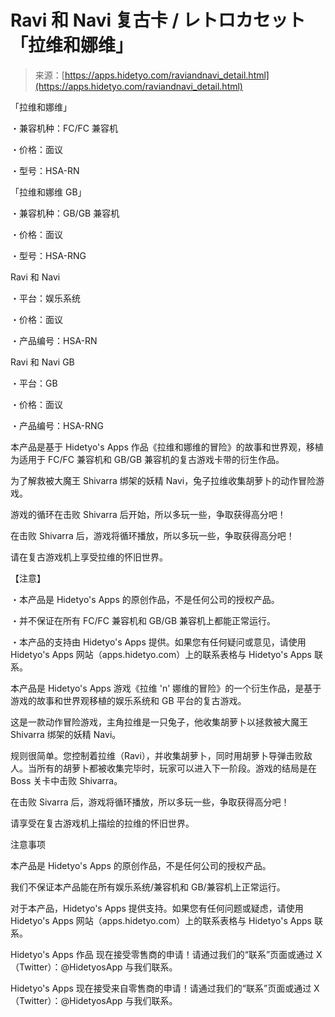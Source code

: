 <!--yml

类别：未分类

日期：2024-05-27 14:27:14

-->

# Ravi 和 Navi 复古卡 / レトロカセット「拉维和娜维」

> 来源：[https://apps.hidetyo.com/raviandnavi_detail.html](https://apps.hidetyo.com/raviandnavi_detail.html)

「拉维和娜维」

・兼容机种：FC/FC 兼容机

・价格：面议

・型号：HSA-RN

「拉维和娜维 GB」

・兼容机种：GB/GB 兼容机

・价格：面议

・型号：HSA-RNG

Ravi 和 Navi

・平台：娱乐系统

・价格：面议

・产品编号：HSA-RN

Ravi 和 Navi GB

・平台：GB

・价格：面议

・产品编号：HSA-RNG

本产品是基于 Hidetyo's Apps 作品《拉维和娜维的冒险》的故事和世界观，移植为适用于 FC/FC 兼容机和 GB/GB 兼容机的复古游戏卡带的衍生作品。

为了解救被大魔王 Shivarra 绑架的妖精 Navi，兔子拉维收集胡萝卜的动作冒险游戏。

游戏的循环在击败 Shivarra 后开始，所以多玩一些，争取获得高分吧！

在击败 Shivarra 后，游戏将循环播放，所以多玩一些，争取获得高分吧！

请在复古游戏机上享受拉维的怀旧世界。

【注意】

・本产品是 Hidetyo's Apps 的原创作品，不是任何公司的授权产品。

・并不保证在所有 FC/FC 兼容机和 GB/GB 兼容机上都能正常运行。

・本产品的支持由 Hidetyo's Apps 提供。如果您有任何疑问或意见，请使用 Hidetyo's Apps 网站（apps.hidetyo.com）上的联系表格与 Hidetyo's Apps 联系。

本产品是 Hidetyo's Apps 游戏《拉维 'n' 娜维的冒险》的一个衍生作品，是基于游戏的故事和世界观移植的娱乐系统和 GB 平台的复古游戏。

这是一款动作冒险游戏，主角拉维是一只兔子，他收集胡萝卜以拯救被大魔王 Shivarra 绑架的妖精 Navi。

规则很简单。您控制着拉维（Ravi），并收集胡萝卜，同时用胡萝卜导弹击败敌人。当所有的胡萝卜都被收集完毕时，玩家可以进入下一阶段。游戏的结局是在 Boss 关卡中击败 Shivarra。

在击败 Sivarra 后，游戏将循环播放，所以多玩一些，争取获得高分吧！

请享受在复古游戏机上描绘的拉维的怀旧世界。

注意事项

本产品是 Hidetyo's Apps 的原创作品，不是任何公司的授权产品。

我们不保证本产品能在所有娱乐系统/兼容机和 GB/兼容机上正常运行。

对于本产品，Hidetyo's Apps 提供支持。如果您有任何问题或疑虑，请使用 Hidetyo's Apps 网站（apps.hidetyo.com）上的联系表格与 Hidetyo's Apps 联系。

Hidetyo's Apps 作品 现在接受零售商的申请！请通过我们的“联系”页面或通过 X（Twitter）：@HidetyosApp 与我们联系。

Hidetyo's Apps 现在接受来自零售商的申请！请通过我们的“联系”页面或通过 X（Twitter）：@HidetyosApp 与我们联系。
